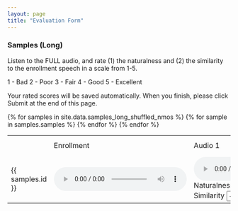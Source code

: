 ```yaml
---
layout: page
title: "Evaluation Form"
--- 
```


### Samples (Long)

Listen to the FULL audio, and rate (1) the naturalness and (2) the similarity to the enrollment speech in a scale from 1-5.

1 - Bad
2 - Poor
3 - Fair
4 - Good
5 - Excellent

Your rated scores will be saved automatically. When you finish, please click Submit at the end of this page.

<style>
select {
  padding: 2px;
  width: 50px
}
</style>

<div style="overflow: scroll">
<table>
    <tr>
        <td></td>
        <td>Enrollment</td>
        <td>Audio 1</td>
        <td>Audio 2</td>
        <td>Audio 3</td>
        <td>Audio 4</td>
        <td>Audio 5</td>
        <td>Audio 6</td>
        <td>Audio 7</td>
        <td>Audio 8</td>
    </tr>
    {% for samples in site.data.samples_long_shuffled_nmos %}
        <tr>
            <td>{{ samples.id }}</td>
            <td><audio controls><source src="{{ samples.enroll }}" type="audio/wav"></audio></td>
            {% for sample in samples.samples %}
            <script>
                window.addEventListener('load', function() {
                    var savedValue = localStorage.getItem('long.nmos.{{ samples.id }}.{{ forloop.index }}');
                    if (savedValue) {
                        document.getElementById('long.nmos.{{ samples.id }}.{{ forloop.index }}').value = savedValue;
                    }
                    var savedValue = localStorage.getItem('long.smos.{{ samples.id }}.{{ forloop.index }}');
                    if (savedValue) {
                        document.getElementById('long.smos.{{ samples.id }}.{{ forloop.index }}').value = savedValue;
                    }
                });
            </script>
            <td><audio controls><source src="{{ sample }}" type="audio/wav"></audio>
            <br>
            <label>Naturalness</label>
                <select id="long.nmos.{{ samples.id }}.{{ forloop.index }}" onchange="localStorage.setItem('long.nmos.{{ samples.id }}.{{ forloop.index }}', this.value)" onshow="console.log('hello')">
                    <option value="null">-</option>
                    <option value="1">1</option>
                    <option value="2">2</option>
                    <option value="3">3</option>
                    <option value="4">4</option>
                    <option value="5">5</option>
                </select>
                <br>
            <label>Similarity</label>
                <select id="long.smos.{{ samples.id }}.{{ forloop.index }}" onchange="localStorage.setItem('long.smos.{{ samples.id }}.{{ forloop.index }}', this.value)">
                    <option value="null">-</option>
                    <option value="1">1</option>
                    <option value="2">2</option>
                    <option value="3">3</option>
                    <option value="4">4</option>
                    <option value="5">5</option>
                </select>
            </td>
            {% endfor %}
        </tr>
    {% endfor %}
</table>
</div>
